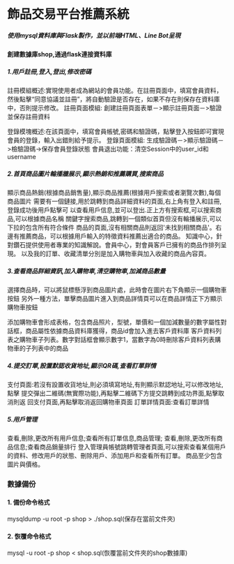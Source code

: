 ﻿# 飾品交易平台推薦系統

##### 使用mysql資料庫與Flask製作，並以前端HTML、Line Bot呈現
#### 創建數據庫shop,通過flask連接資料庫

##### 1.用戶註冊,登入,登出,修改密碼
註冊模組概述:實現使用者成為網站的會員功能。在註冊頁面中，填寫會員資料，然後點擊“同意協議並註冊”，將自動驗證是否存在，如果不存在則保存在資料庫中，否則提示修改。
註冊頁面模組:
創建註冊頁面表單－>顯示註冊頁面－>驗證並保存註冊資料

登錄模塊概述:在該頁面中，填寫會員帳號,密碼和驗證碼，點擊登入按鈕即可實現會員的登錄，輸入出錯則給予提示。
登錄頁面模組:
生成驗證碼－>顯示驗證碼－>檢驗證碼->保存會員登錄狀態
會員退出功能：清空Session中的user_id和username

##### 2.首頁商品圖片輪播牆展示,顯示熱銷和推薦購買,搜索商品
顯示商品熱銷(根據商品銷售量),顯示商品推薦(根據用戶搜索或者瀏覽次數),每個商品圖片
需要有一個鏈接,用於跳轉到商品詳細資料的頁面,右上角有登入和註冊,登錄成功後用戶點擊可
以查看用戶信息,並可以登出.正上方有搜索框,可以搜索商品,可以根據商品名稱
關鍵字搜索商品,跳轉到一個類似首頁但沒有輪播展示,可以下拉的包含所有符合條件
商品的頁面,沒有相關商品則返回'未找到相關商品'。右邊有推薦商品，可以根據用戶輸入的特徵資料推薦出適合的商品。
知識中心，針對鑽石提供使用者專業的知識解說。會員中心，對會員客戶已擁有的商品作排列呈現。
以及我的訂單、收藏清單分別是加入購物車與加入收藏的商品內容頁。

##### 3.查看商品詳細資訊,加入購物車,清空購物車,加減商品數量
選擇商品時，可以將鼠標懸浮到商品圖片處，此時會在圖片右下角顯示一個購物車按鈕
另外一種方法，單擊商品圖片進入到商品詳情頁可以在商品詳情正下方顯示購物車按鈕

添加購物車會形成表格，包含商品照片，型號，單價和一個加減數量的數字屬性對話框，商品屬性依據商品資料庫獲得，商品id會加入進去客戶資料庫
客戶資料列表之購物車子列表。數字對話框會顯示數字1，當數字為0時刪除客戶資料列表購物車的子列表中的商品

##### 4.提交訂單,設置默認收貨地址,顯示QR碼,查看訂單詳情
支付頁面:若沒有設置收貨地址,則必須填寫地址,有則顯示默認地址,可以修改地址,點擊
提交彈出二維碼(無實際功能),再點擊二維碼下方提交跳轉到成功界面,點擊取消則返
回支付頁面,再點擊取消返回購物車頁面
訂單詳情頁面:查看訂單詳情

##### 5.用戶管理
查看,刪除,更改所有用戶信息;查看所有訂單信息,商品管理; 查看,刪除,更改所有商品信息;查看商品銷量排行
登入管理員帳號跳轉管理者頁面,可以搜索查看某個用戶的資料、修改用戶的狀態、刪除用戶、添加用戶和查看所有訂單。
商品至少包含圖片與價格。


### 數據備份
#### 1. 備份命令格式
mysqldump -u root -p shop > ./shop.sql(保存在當前文件夾)

#### 2. 恢覆命令格式
mysql -u root -p shop < shop.sql(恢覆當前文件夾的shop數據庫)
